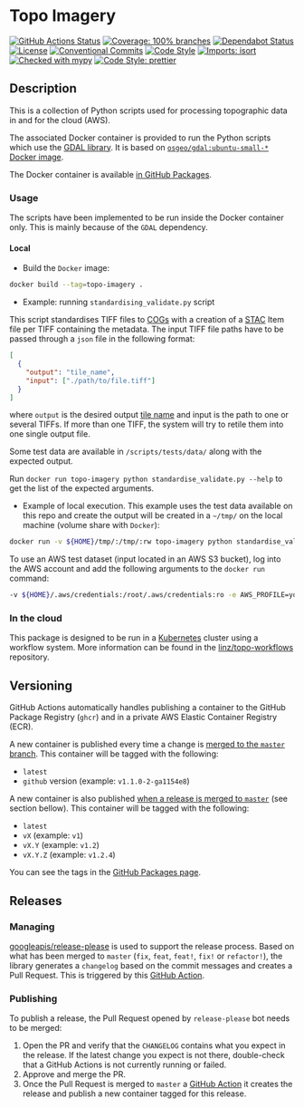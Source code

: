 # Topo Imagery

[![GitHub Actions Status](https://github.com/linz/topo-imagery/workflows/Build/badge.svg)](https://github.com/linz/topo-imagery/actions)
[![Coverage: 100% branches](https://img.shields.io/badge/Coverage-100%25%20branches-brightgreen.svg)](https://pytest.org/)
[![Dependabot Status](https://badgen.net/badge/Dependabot/enabled?labelColor=2e3a44&color=blue)](https://github.com/linz/topo-imagery/network/updates)
[![License](https://badgen.net/github/license/linz/topo-imagery?labelColor=2e3a44&label=License)](https://github.com/linz/topo-imagery/blob/master/LICENSE)
[![Conventional Commits](https://badgen.net/badge/Commits/conventional?labelColor=2e3a44&color=EC5772)](https://conventionalcommits.org)
[![Code Style](https://badgen.net/badge/Code%20Style/black?labelColor=2e3a44&color=000000)](https://github.com/psf/black)
[![Imports: isort](https://img.shields.io/badge/%20imports-isort-%231674b1?style=flat&labelColor=2e3a44)](https://pycqa.github.io/isort/)
[![Checked with mypy](http://www.mypy-lang.org/static/mypy_badge.svg)](http://mypy-lang.org/)
[![Code Style: prettier](https://img.shields.io/badge/code_style-prettier-ff69b4.svg)](https://github.com/prettier/prettier)

## Description

This is a collection of Python scripts used for processing topographic data in and for the cloud (AWS).

The associated Docker container is provided to run the Python scripts which use the [GDAL library](https://gdal.org/). It is based on [`osgeo/gdal:ubuntu-small-*` Docker image](https://github.com/OSGeo/gdal/pkgs/container/gdal).

The Docker container is available [in GitHub Packages](https://github.com/linz/topo-imagery/pkgs/container/topo-imagery).

### Usage

The scripts have been implemented to be run inside the Docker container only. This is mainly because of the `GDAL` dependency.

#### Local

- Build the `Docker` image:

```bash
docker build --tag=topo-imagery .
```

- Example: running `standardising_validate.py` script

This script standardises TIFF files to [COGs](https://www.cogeo.org/) with a creation of a [STAC](https://stacspec.org/) Item file per TIFF containing the metadata.
The input TIFF file paths have to be passed through a `json` file in the following format:

```json
[
  {
    "output": "tile_name",
    "input": ["./path/to/file.tiff"]
  }
]
```

where `output` is the desired output [tile name](https://github.com/linz/topo-imagery/blob/6aa0fb565696cb99fb66ca92b8c678ef3523d11a/scripts/tile/tests/tile_index_data.py#L3-L514) and input is the path to one or several TIFFs. If more than one TIFF, the system will try to retile them into one single output file.

Some test data are available in `/scripts/tests/data/` along with the expected output.

Run `docker run topo-imagery python standardise_validate.py --help` to get the list of the expected arguments.

- Example of local execution. This example uses the test data available on this repo and create the output will be created in a `~/tmp/` on the local machine (volume share with `Docker`):

```bash
docker run -v ${HOME}/tmp/:/tmp/:rw topo-imagery python standardise_validate.py --preset webp --from-file ./tests/data/aerial.json --collection-id 123 --start-datetime 2023-01-01 --end-datetime 2023-01-01 --target /tmp/ --source-epsg 2193 --target-epsg 2193 --gsd 10 --create-footprints=true
```

To use an AWS test dataset (input located in an AWS S3 bucket), log into the AWS account and add the following arguments to the `docker run` command:

```bash
-v ${HOME}/.aws/credentials:/root/.aws/credentials:ro -e AWS_PROFILE=your-profile
```

### In the cloud

This package is designed to be run in a [Kubernetes](https://kubernetes.io/) cluster using a workflow system. More information can be found in the [linz/topo-workflows](https://github.com/linz/topo-workflows) repository.

## Versioning

GitHub Actions automatically handles publishing a container to the GitHub Package Registry (`ghcr`) and in a private AWS Elastic Container Registry (ECR).

A new container is published every time a change is [merged to the `master` branch](https://github.com/linz/topo-imagery/blob/master/.github/workflows/containers.yml). This container will be tagged with the following:

- `latest`
- `github` version (example: `v1.1.0-2-ga1154e8`)

A new container is also published [when a release is merged to `master`](https://github.com/linz/topo-imagery/blob/master/.github/workflows/release-please.yml) (see section bellow). This container will be tagged with the following:

- `latest`
- `vX` (example: `v1`)
- `vX.Y` (example: `v1.2`)
- `vX.Y.Z` (example: `v1.2.4`)

You can see the tags in the [GitHub Packages page](https://github.com/linz/topo-imagery/pkgs/container/topo-imagery).

## Releases

### Managing

[googleapis/release-please](https://github.com/googleapis/release-please) is used to support the release process.
Based on what has been merged to `master` (`fix`, `feat`, `feat!`, `fix!` or `refactor!`), the library generates a `changelog` based on the commit messages and creates a Pull Request. This is triggered by this [GitHub Action](https://github.com/linz/topo-imagery/blob/master/.github/workflows/release-please.yml).

### Publishing

To publish a release, the Pull Request opened by `release-please` bot needs to be merged:

1. Open the PR and verify that the `CHANGELOG` contains what you expect in the release. If the latest change you expect is not there, double-check that a GitHub Actions is not currently running or failed.
2. Approve and merge the PR.
3. Once the Pull Request is merged to `master` a [GitHub Action](https://github.com/linz/topo-imagery/blob/master/.github/workflows/release-please.yml) it creates the release and publish a new container tagged for this release.
